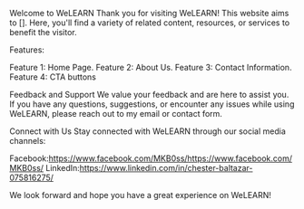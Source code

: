 Welcome to WeLEARN
Thank you for visiting WeLEARN! This website aims to []. Here, you'll find a variety of related content, resources, or services to benefit the visitor.

Features:

Feature 1: Home Page.
Feature 2: About Us.
Feature 3: Contact Information.
Feature 4: CTA buttons

Feedback and Support
We value your feedback and are here to assist you. If you have any questions, suggestions, or encounter any issues while using WeLEARN, please reach out to my email or contact form.

Connect with Us
Stay connected with WeLEARN through our social media channels:

Facebook:https://www.facebook.com/MKB0ss/https://www.facebook.com/MKB0ss/
LinkedIn:https://www.linkedin.com/in/chester-baltazar-075816275/

We look forward and hope you have a great experience on WeLEARN!
